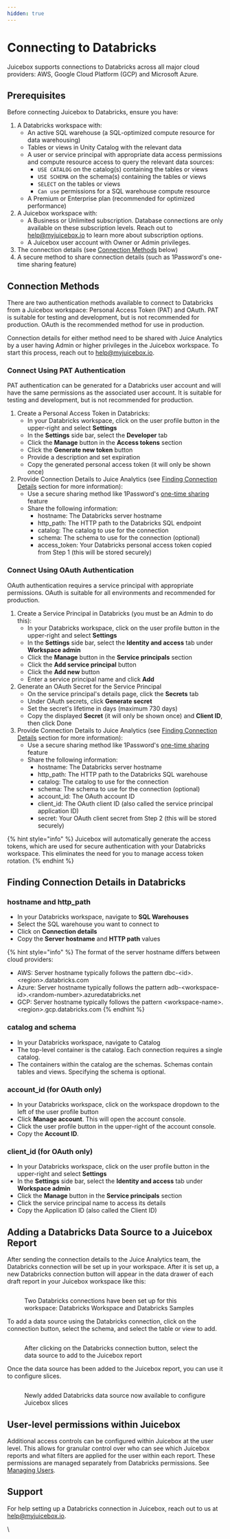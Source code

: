 ```yaml
---
hidden: true
---
```


# Connecting to Databricks

Juicebox supports connections to Databricks across all major cloud providers: AWS, Google Cloud Platform (GCP) and Microsoft Azure.&#x20;

## Prerequisites

Before connecting Juicebox to Databricks, ensure you have:

1. A Databricks workspace with:
   * An active SQL warehouse (a SQL-optimized compute resource for data warehousing)
   * Tables or views in Unity Catalog with the relevant data
   * A user or service principal with appropriate data access permissions and compute resource access to query the relevant data sources:
     * `USE CATALOG` on the catalog(s) containing the tables or views
     * `USE SCHEMA` on the schema(s) containing the tables or views
     * `SELECT` on the tables or views
     * `Can use` permissions for a SQL warehouse compute resource
   * A Premium or Enterprise plan (recommended for optimized performance)
2. A Juicebox workspace with:
   * &#x20;A Business or Unlimited subscription. Database connections are only available on these subscription levels. Reach out to help@myjuicebox.io to learn more about subscription options.
   * A Juicebox user account with Owner or Admin privileges.
3. The connection details (see [Connection Methods](connecting-to-databricks.md#connection-methods) below)
4. A secure method to share connection details (such as 1Password's one-time sharing feature)

## Connection Methods

There are two authentication methods available to connect to Databricks from a Juicebox workspace: Personal Access Token (PAT) and OAuth. PAT is suitable for testing and development, but is not recommended for production. OAuth is the recommended method for use in production.&#x20;

Connection details for either method need to be shared with Juice Analytics by a user having Admin or higher privileges in the Juicebox workspace. To start this process, reach out to help@myjuicebox.io.

### Connect Using PAT Authentication

PAT authentication can be generated for a Databricks user account and will have the same permissions as the associated user account. It is suitable for testing and development, but is not recommended for production.&#x20;

1. Create a Personal Access Token in Databricks:
   * In your Databricks workspace, click on the user profile button in the upper-right and select **Settings**
   * In the **Settings** side bar, select the **Developer** tab
   * Click the **Manage** button in the **Access tokens** section&#x20;
   * Click the **Generate new token** button
   * Provide a description and set expiration
   * Copy the generated personal access token (it will only be shown once)
2. Provide Connection Details to Juice Analytics (see [Finding Connection Details](connecting-to-databricks.md#finding-connection-details-in-databricks) section for more information):
   * Use a secure sharing method like 1Password's [one-time sharing](https://support.1password.com/share-items/?mac) feature
   * Share the following information:
     * hostname: The Databricks server hostname&#x20;
     * http\_path: The HTTP path to the Databricks SQL endpoint
     * catalog: The catalog to use for the connection
     * schema: The schema to use for the connection (optional)
     * access\_token: Your Databricks personal access token copied from Step 1 (this will be stored securely)

### Connect Using OAuth Authentication

OAuth authentication requires a service principal with appropriate permissions. OAuth is suitable for all environments and recommended for production.&#x20;

1. Create a Service Principal in Databricks (you must be an Admin to do this):
   * In your Databricks workspace, click on the user profile button in the upper-right and select **Settings**
   * In the **Settings** side bar, select the **Identity and access** tab under **Workspace admin**
   * Click the **Manage** button in the **Service principals** section&#x20;
   * Click the **Add service principal** button
   * Click the **Add new** button
   * Enter a service principal name and click **Add**
2. Generate an OAuth Secret for the Service Principal
   * On the service principal's details page, click the **Secrets** tab
   * Under OAuth secrets, click **Generate secret**
   * Set the secret's lifetime in days (maximum 730 days)
   * Copy the displayed **Secret** (it will only be shown once) and **Client ID**, then click Done
3. Provide Connection Details to Juice Analytics (see [Finding Connection Details](connecting-to-databricks.md#finding-connection-details-in-databricks) section for more information):
   * Use a secure sharing method like 1Password's [one-time sharing](https://support.1password.com/share-items/?mac) feature
   * Share the following information:
     * hostname: The Databricks server hostname&#x20;
     * http\_path: The HTTP path to the Databricks SQL warehouse
     * catalog: The catalog to use for the connection
     * schema: The schema to use for the connection (optional)
     * account\_id: The OAuth account ID
     * client\_id: The OAuth client ID (also called the service principal application ID)
     * secret: Your OAuth client secret from Step 2 (this will be stored securely)

{% hint style="info" %}
Juicebox will automatically generate the access tokens, which are used for secure authentication with your Databricks workspace. This eliminates the need for you to manage access token rotation.&#x20;
{% endhint %}

## Finding Connection Details in Databricks

### hostname and http\_path

* In your Databricks workspace, navigate to **SQL Warehouses**
* Select the SQL warehouse you want to connect to
* Click on **Connection details**
* Copy the **Server hostname** and **HTTP path** values

{% hint style="info" %}
The format of the server hostname differs between cloud providers:

* AWS: Server hostname typically follows the pattern dbc-\<id>.\<region>.databricks.com
* Azure: Server hostname typically follows the pattern adb-\<workspace-id>.\<random-number>.azuredatabricks.net
* GCP: Server hostname typically follows the pattern \<workspace-name>.\<region>.gcp.databricks.com
{% endhint %}

### catalog and schema

* In your Databricks workspace, navigate to Catalog
* The top-level container is the catalog. Each connection requires a single catalog.
* The containers within the catalog are the schemas. Schemas contain tables and views. Specifying the schema is optional. &#x20;

### account\_id (for OAuth only)

* In your Databricks workspace, click on the workspace dropdown to the left of the user profile button
* Click **Manage account**. This will open the account console.&#x20;
* Click the user profile button in the upper-right of the account console.
* Copy the **Account ID**.

### client\_id (for OAuth only)

* In your Databricks workspace, click on the user profile button in the upper-right and select **Settings**
* In the **Settings** side bar, select the **Identity and access** tab under **Workspace admin**
* Click the **Manage** button in the **Service principals** section&#x20;
* Click the service principal name to access its details
* Copy the Application ID (also called the Client ID)

## Adding a Databricks Data Source to a Juicebox Report

After sending the connection details to the Juice Analytics team, the Databricks connection will be set up in your workspace. After it is set up, a new Databricks connection button will appear in the data drawer of each draft report in your Juicebox workspace like this:

<figure><img src="https://lh7-rt.googleusercontent.com/docsz/AD_4nXf4dJww3T0w22lx6Zu-_aI6WtJv9bczTp52CwO5t6KmAC-2taA7b7cEAyVjLRHNSXhutVOTeo1wLGhHZAKLcvsZHXYVhgIt5nKzaczpsE43DMB2Yb4AFkaqepvoUxPsAjtuInnl?key=DC8iFrXKhF8GLSQbp4-fJBCD" alt=""><figcaption><p>Two Databricks connections have been set up for this workspace: Databricks Workspace and Databricks Samples</p></figcaption></figure>

To add a data source using the Databricks connection, click on the connection button, select the schema, and select the table or view to add.&#x20;

<figure><img src="https://lh7-rt.googleusercontent.com/docsz/AD_4nXd2JZUicMhQmVGa-oqjj2bbr-0EjHGJYdTT2EJbK3qUJj1661tB95CDbTEoL4tbUo5o5EMj5cuHBPPwhKr069-NsPwo6gJ-jM8ulDDpfI4vW2EMayr7o_jY425GGp1s1-rY1fRD?key=DC8iFrXKhF8GLSQbp4-fJBCD" alt=""><figcaption><p>After clicking on the Databricks connection button, select the data source to add to the Juicebox report</p></figcaption></figure>

Once the data source has been added to the Juicebox report, you can use it to configure slices.

<figure><img src="https://lh7-rt.googleusercontent.com/docsz/AD_4nXeNdqtuIcBJuoh__JcHmQYac_I8Aw_wXZuoQOrR_IIdrZ4E9nQNIWeAkeWUKVEzrbfOgYDls0sJ3eqAMXrQABJu3MZfJarRYCrV6ru7KIqNWad95cMT8eb8VeDITokAFGD5Vs0?key=DC8iFrXKhF8GLSQbp4-fJBCD" alt=""><figcaption><p>Newly added Databricks data source now available to configure Juicebox slices</p></figcaption></figure>

## User-level permissions within Juicebox

Additional access controls can be configured within Juicebox at the user level. This allows for granular control over who can see which Juicebox reports and what filters are applied for the user within each report. These permissions are managed separately from Databricks permissions. See [Managing Users](broken-reference).

## Support

For help setting up a Databricks connection in Juicebox, reach out to us at help@myjuicebox.io.

\
